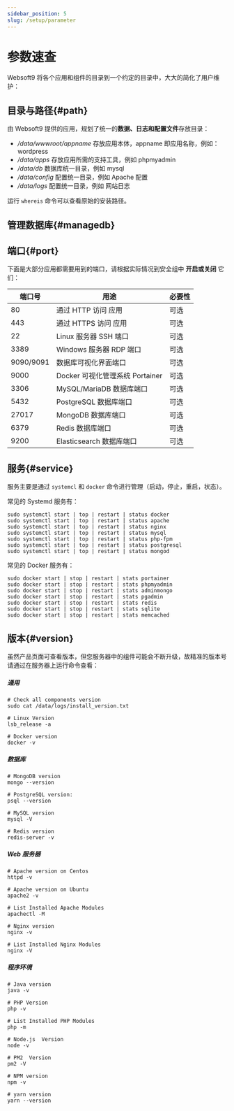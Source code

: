 ```yaml
---
sidebar_position: 5
slug: /setup/parameter
---
```


# 参数速查

Websoft9 将各个应用和组件的目录到一个约定的目录中，大大的简化了用户维护：  

## 目录与路径{#path}

由 Websoft9 提供的应用，规划了统一的**数据、日志和配置文件**存放目录：

* */data/wwwroot/appname*  存放应用本体，appname 即应用名称，例如：wordpress
* */data/apps* 存放应用所需的支持工具，例如 phpmyadmin
* */data/db* 数据库统一目录，例如 mysql
* */data/config* 配置统一目录，例如 Apache  配置
* */data/logs* 配置统一目录，例如 网站日志

运行 `whereis` 命令可以查看原始的安装路径。  

## 管理数据库{#managedb}

## 端口{#port}

下面是大部分应用都需要用到的端口，请根据实际情况到安全组中 **开启或关闭** 它们：

| 端口号 | 用途 |  必要性 |
| --- | --- | --- |
| 80 | 通过 HTTP 访问 应用 | 可选 |
| 443 | 通过 HTTPS 访问 应用 | 可选 |
| 22 | Linux 服务器 SSH 端口 | 可选 |
| 3389 | Windows 服务器 RDP 端口 | 可选 |
| 9090/9091 | 数据库可视化界面端口 | 可选 |
| 9000 | Docker 可视化管理系统 Portainer | 可选 |
| 3306 | MySQL/MariaDB 数据库端口 | 可选 |
| 5432| PostgreSQL 数据库端口 | 可选 |
| 27017 | MongoDB 数据库端口 | 可选 |
| 6379 | Redis 数据库端口 | 可选 |
| 9200 | Elasticsearch 数据库端口 | 可选 |

## 服务{#service}

服务主要是通过 `systemcl` 和 `docker` 命令进行管理（启动，停止，重启，状态）。

常见的 Systemd 服务有：  

```
sudo systemctl start | top | restart | status docker
sudo systemctl start | top | restart | status apache
sudo systemctl start | top | restart | status nginx
sudo systemctl start | top | restart | status mysql
sudo systemctl start | top | restart | status php-fpm
sudo systemctl start | top | restart | status postgresql
sudo systemctl start | top | restart | status mongod
```

常见的 Docker 服务有：  

```
sudo docker start | stop | restart | stats portainer
sudo docker start | stop | restart | stats phpmyadmin
sudo docker start | stop | restart | stats adminmongo
sudo docker start | stop | restart | stats pgadmin
sudo docker start | stop | restart | stats redis
sudo docker start | stop | restart | stats sqlite
sudo docker start | stop | restart | stats memcached
```


## 版本{#version}

虽然产品页面可查看版本，但您服务器中的组件可能会不断升级，故精准的版本号请通过在服务器上运行命令查看：

##### 通用

```
# Check all components version
sudo cat /data/logs/install_version.txt

# Linux Version
lsb_release -a

# Docker version
docker -v
```

##### 数据库

```
# MongoDB version
mongo --version

# PostgreSQL version:
psql --version

# MySQL version
mysql -V

# Redis version
redis-server -v

```

##### Web 服务器

```
# Apache version on Centos
httpd -v

# Apache version on Ubuntu
apache2 -v

# List Installed Apache Modules
apachectl -M

# Nginx version
nginx -v

# List Installed Nginx Modules
nginx -V

```

##### 程序环境

```
# Java version
java -v

# PHP Version
php -v

# List Installed PHP Modules
php -m

# Node.js  Version
node -v

# PM2  Version
pm2 -V

# NPM version
npm -v

# yarn version
yarn --version
```